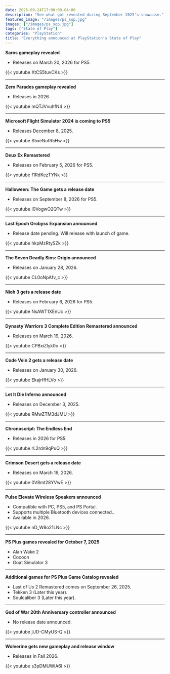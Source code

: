 ```yaml
---
date: 2025-09-24T17:00:00-04:00
description: "See what got revealed during September 2025's showcase."
featured_image: "/images/ps_sop.jpg"
images: ["/images/ps_sop.jpg"]
tags: ["State of Play"]
categories: "PlayStation"
title: "Everything announced at PlayStation's State of Play"
---
```


**Saros gameplay revealed**
- Releases on March 20, 2026 for PS5.

{{< youtube XtCS5tuvCKs >}}

---

**Zero Parades gameplay revealed**
- Releases in 2026.

{{< youtube mQTJVvuhfN4 >}}

---

**Microsoft Flight Simulator 2024 is coming to PS5**
- Releases December 8, 2025.

{{< youtube S5xeNotR5Hw >}}

---

**Deux Ex Remastered**
- Releases on February 5, 2026 for PS5.

{{< youtube f1RdKezTYNk >}}

---

**Halloween: The Game gets a release date**
- Releases on September 8, 2026 for PS5.

{{< youtube I0VogwO2QTw >}}

---

**Last Epoch Orobyss Expansion announced**
- Release date pending. Will release with launch of game.

{{< youtube hkpMzRtySZk >}}

---

**The Seven Deadly Sins: Origin announced**
- Releases on January 28, 2026.

{{< youtube CL0oNpAfv_c >}}

---

**Nioh 3 gets a release date**
- Releases on February 6, 2026 for PS5.

{{< youtube NsAWT1XEnUc >}}

---

**Dynasty Warriors 3 Complete Edition Remastered announced**
- Releases on March 19, 2026.

{{< youtube CPBxiZlyk0o >}}

---

**Code Vein 2 gets a release date**
- Releases on January 30, 2026.

{{< youtube EkajrffHLVo >}}

---

**Let It Die Inferno announced**
- Releases on December 3, 2025.

{{< youtube RMwZTM3dJMU >}}

---

**Chronoscript: The Endless End**
- Releases in 2026 for PS5.

{{< youtube rL2rdn9qPuQ >}}

---

**Crimson Desert gets a release date**
- Releases on March 19, 2026.

{{< youtube 0V8mt28YVwE >}}

---

**Pulse Elevate Wireless Speakers announced**
- Compatible with PC, PS5, and PS Portal.
- Supports multiple Bluetooth devices connected..
- Available in 2026.

{{< youtube nD_W8o21LNc >}}

---

**PS Plus games revealed for October 7, 2025**
- Alan Wake 2
- Cocoon
- Goat Simulator 3

---

**Additional games for PS Plus Game Catalog revealed**
- Last of Us 2 Remastered comes on September 26, 2025.
- Tekken 3 (Later this year).
- Soulcaliber 3 (Later this year).

---

**God of War 20th Anniversary controller announced**
- No release date announced.

{{< youtube jUD-CMyUS-Q >}}

---

**Wolverine gets new gameplay and release window**
- Releases in Fall 2026.

{{< youtube s3pDMUWlA6I >}}




